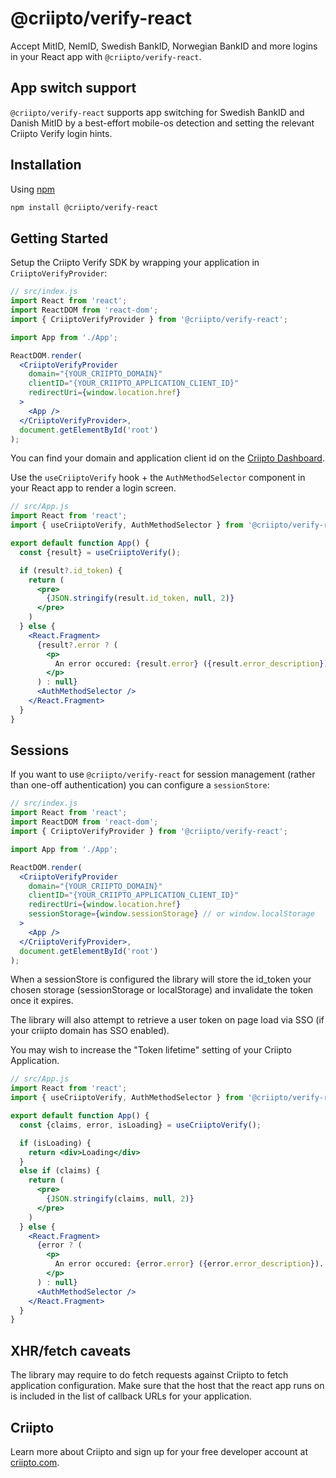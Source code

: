 # @criipto/verify-react

Accept MitID, NemID, Swedish BankID, Norwegian BankID and more logins in your React app with `@criipto/verify-react`.

## App switch support

`@criipto/verify-react` supports app switching for Swedish BankID and Danish MitID by a best-effort mobile-os detection and setting the relevant Criipto Verify login hints.

## Installation

Using [npm](https://npmjs.org/)

```sh
npm install @criipto/verify-react
```

## Getting Started

Setup the Criipto Verify SDK by wrapping your application in `CriiptoVerifyProvider`:

```jsx
// src/index.js
import React from 'react';
import ReactDOM from 'react-dom';
import { CriiptoVerifyProvider } from '@criipto/verify-react';

import App from './App';

ReactDOM.render(
  <CriiptoVerifyProvider
    domain="{YOUR_CRIIPTO_DOMAIN}"
    clientID="{YOUR_CRIIPTO_APPLICATION_CLIENT_ID}"
    redirectUri={window.location.href}
  >
    <App />
  </CriiptoVerifyProvider>,
  document.getElementById('root')
);
```

You can find your domain and application client id on the [Criipto Dashboard](https://dashboard.criipto.com/).

Use the `useCriiptoVerify` hook + the `AuthMethodSelector` component in your React app to render a login screen.

```jsx
// src/App.js
import React from 'react';
import { useCriiptoVerify, AuthMethodSelector } from '@criipto/verify-react';

export default function App() {
  const {result} = useCriiptoVerify();

  if (result?.id_token) {
    return (
      <pre>
        {JSON.stringify(result.id_token, null, 2)}
      </pre>
    )
  } else {
    <React.Fragment>
      {result?.error ? (
        <p>
          An error occured: {result.error} ({result.error_description}). Please try again:
        </p>
      ) : null}
      <AuthMethodSelector />
    </React.Fragment>
  }
}
```

## Sessions

If you want to use `@criipto/verify-react` for session management (rather than one-off authentication) you can configure a `sessionStore`:

```jsx
// src/index.js
import React from 'react';
import ReactDOM from 'react-dom';
import { CriiptoVerifyProvider } from '@criipto/verify-react';

import App from './App';

ReactDOM.render(
  <CriiptoVerifyProvider
    domain="{YOUR_CRIIPTO_DOMAIN}"
    clientID="{YOUR_CRIIPTO_APPLICATION_CLIENT_ID}"
    redirectUri={window.location.href}
    sessionStorage={window.sessionStorage} // or window.localStorage
  >
    <App />
  </CriiptoVerifyProvider>,
  document.getElementById('root')
);
```

When a sessionStore is configured the library will store the id_token your chosen storage (sessionStorage or localStorage) and invalidate the token once it expires.

The library will also attempt to retrieve a user token on page load via SSO (if your criipto domain has SSO enabled).

You may wish to increase the "Token lifetime" setting of your Criipto Application.

```jsx
// src/App.js
import React from 'react';
import { useCriiptoVerify, AuthMethodSelector } from '@criipto/verify-react';

export default function App() {
  const {claims, error, isLoading} = useCriiptoVerify();

  if (isLoading) {
    return <div>Loading</div>
  }
  else if (claims) {
    return (
      <pre>
        {JSON.stringify(claims, null, 2)}
      </pre>
    )
  } else {
    <React.Fragment>
      {error ? (
        <p>
          An error occured: {error.error} ({error.error_description}). Please try again:
        </p>
      ) : null}
      <AuthMethodSelector />
    </React.Fragment>
  }
}
```

## XHR/fetch caveats

The library may require to do fetch requests against Criipto to fetch application configuration. Make sure that the host that the react app runs on is included in the list of callback URLs for your application.

## Criipto

Learn more about Criipto and sign up for your free developer account at [criipto.com](https://www.criipto.com).
